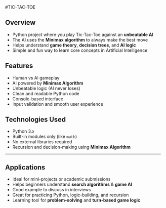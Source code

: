 #TIC-TAC-TOE

## Overview

- Python project where you play Tic-Tac-Toe against an **unbeatable AI**  
- The AI uses the **Minimax algorithm** to always make the best move  
- Helps understand **game theory**, **decision trees**, and **AI logic**  
- Simple and fun way to learn core concepts in Artificial Intelligence

## Features

-  Human vs AI gameplay  
-  AI powered by **Minimax Algorithm**  
-  Unbeatable logic (AI never loses)  
-  Clean and readable Python code  
-  Console-based interface  
-  Input validation and smooth user experience


##  Technologies Used

- Python 3.x  
- Built-in modules only (like `math`)  
- No external libraries required  
- Recursion and decision-making using **Minimax Algorithm**

---

##  Applications

-  Ideal for mini-projects or academic submissions  
-  Helps beginners understand **search algorithms** & **game AI**  
-  Good example to discuss in interviews  
-  Great for practicing Python, logic-building, and recursion  
-  Learning tool for **problem-solving** and **turn-based game logic**

